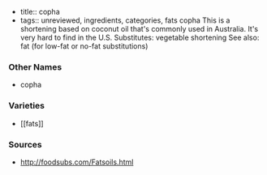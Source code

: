 - title:: copha
- tags:: unreviewed, ingredients, categories, fats
copha This is a shortening based on coconut oil that's commonly used in Australia. It's very hard to find in the U.S. Substitutes: vegetable shortening See also: fat (for low-fat or no-fat substitutions)

### Other Names

* copha

### Varieties

* [[fats]]

### Sources
* http://foodsubs.com/Fatsoils.html
